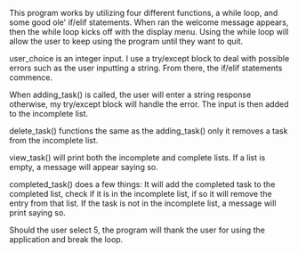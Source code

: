 This program works by utilizing four different functions, a while loop, and some good ole' if/elif statements.
When ran the welcome message appears, then the while loop kicks off with the display menu. Using the while loop will allow the user to keep using the program until they want to quit. 

user_choice is an integer input. I use a try/except block to deal with possible errors such as the user inputting a string.
From there, the if/elif statements commence. 

When adding_task() is called, the user will enter a string response otherwise, my try/except block will handle the error. The input is then added to the incomplete list.

delete_task() functions the same as the adding_task() only it removes a task from the incomplete list.

view_task() will print both the incomplete and complete lists. If a list is empty, a message will appear saying so.

completed_task() does a few things: It will add the completed task to the completed list, check if it is in the incomplete list, if so it will remove the entry from that list. If the task is not in the incomplete list, a message will print saying so.

Should the user select 5, the program will thank the user for using the application and break the loop.
